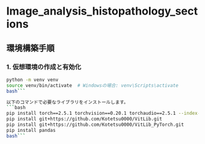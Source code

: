 # Image_analysis_histopathology_sections

## 環境構築手順

### 1. 仮想環境の作成と有効化

```bash
python -m venv venv
source venv/bin/activate  # Windowsの場合: venv\Scripts\activate
bash```

以下のコマンドで必要なライブラリをインストールします。
```bash
pip install torch==2.5.1 torchvision==0.20.1 torchaudio==2.5.1 --index-url https://download.pytorch.org/whl/cu124
pip install git+https://github.com/Kotetsu0000/VitLib.git
pip install git+https://github.com/Kotetsu0000/VitLib_PyTorch.git
pip install pandas
bash```
